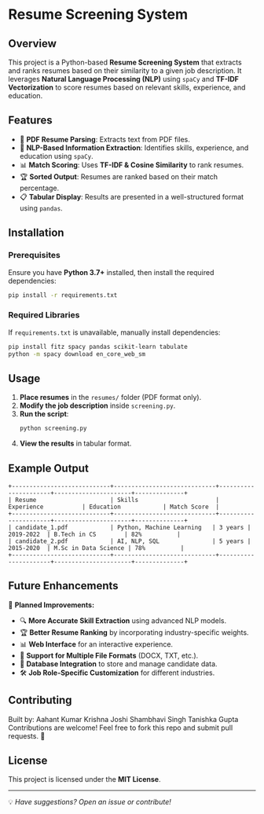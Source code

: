 # Resume Screening System

## Overview
This project is a Python-based **Resume Screening System** that extracts and ranks resumes based on their similarity to a given job description. It leverages **Natural Language Processing (NLP)** using `spaCy` and **TF-IDF Vectorization** to score resumes based on relevant skills, experience, and education.

## Features
- 📄 **PDF Resume Parsing**: Extracts text from PDF files.
- 🤖 **NLP-Based Information Extraction**: Identifies skills, experience, and education using `spaCy`.
- 📊 **Match Scoring**: Uses **TF-IDF & Cosine Similarity** to rank resumes.
- 🏆 **Sorted Output**: Resumes are ranked based on their match percentage.
- 📋 **Tabular Display**: Results are presented in a well-structured format using `pandas`.

## Installation
### Prerequisites
Ensure you have **Python 3.7+** installed, then install the required dependencies:

```bash
pip install -r requirements.txt
```

### Required Libraries
If `requirements.txt` is unavailable, manually install dependencies:

```bash
pip install fitz spacy pandas scikit-learn tabulate
python -m spacy download en_core_web_sm
```

## Usage
1. **Place resumes** in the `resumes/` folder (PDF format only).
2. **Modify the job description** inside `screening.py`.
3. **Run the script**:
   ```bash
   python screening.py
   ```
4. **View the results** in tabular format.

## Example Output
```
+----------------------------+-----------------------------+----------------------+----------------------+--------------+
| Resume                     | Skills                      | Experience           | Education            | Match Score  |
+----------------------------+-----------------------------+----------------------+----------------------+--------------+
| candidate_1.pdf            | Python, Machine Learning   | 3 years | 2019-2022  | B.Tech in CS        | 82%          |
| candidate_2.pdf            | AI, NLP, SQL               | 5 years | 2015-2020  | M.Sc in Data Science | 78%          |
+----------------------------+-----------------------------+----------------------+----------------------+--------------+
```

## Future Enhancements
🚀 **Planned Improvements:**
- 🔍 **More Accurate Skill Extraction** using advanced NLP models.
- 🏆 **Better Resume Ranking** by incorporating industry-specific weights.
- 📊 **Web Interface** for an interactive experience.
- 🎯 **Support for Multiple File Formats** (DOCX, TXT, etc.).
- 🔗 **Database Integration** to store and manage candidate data.
- 🛠️ **Job Role-Specific Customization** for different industries.

## Contributing
Built by:
Aahant Kumar
Krishna Joshi
Shambhavi Singh
Tanishka Gupta
Contributions are welcome! Feel free to fork this repo and submit pull requests. 🚀

## License
This project is licensed under the **MIT License**.

---
💡 *Have suggestions? Open an issue or contribute!*
